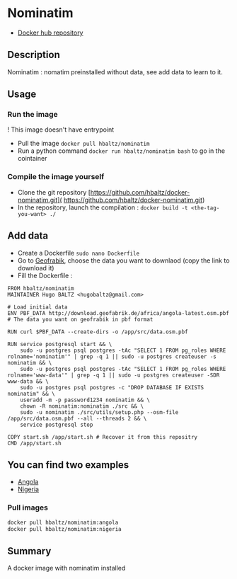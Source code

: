 # Nominatim

* [Docker hub repository](https://hub.docker.com/r/hbaltz/nominatim/)


## Description

Nominatim : nomatim preinstalled without data, see add data to learn to it.

## Usage

### Run the image

! This image doesn't have entrypoint

* Pull the image `docker pull hbaltz/nominatim`
* Run a python command `docker run hbaltz/nominatim bash` to go in the cointainer

### Compile the image yourself

* Clone the git repository [https://github.com/hbaltz/docker-nominatim.git]( https://github.com/hbaltz/docker-nominatim.git)
* In the repository, launch the compilation : `docker build -t <the-tag-you-want> ./`

## Add data

 * Create a Dockerfile `sudo nano Dockerfile`
 * Go to [Geofrabik](http://download.geofabrik.de/), choose the data you want to downlaod (copy the link to download it)
 * Fill the Dockerfile :
 
```
FROM hbaltz/nominatim
MAINTAINER Hugo BALTZ <hugobaltz@gmail.com>

# Load initial data
ENV PBF_DATA http://download.geofabrik.de/africa/angola-latest.osm.pbf # The data you want on geofrabik in pbf format

RUN curl $PBF_DATA --create-dirs -o /app/src/data.osm.pbf

RUN service postgresql start && \
    sudo -u postgres psql postgres -tAc "SELECT 1 FROM pg_roles WHERE rolname='nominatim'" | grep -q 1 || sudo -u postgres createuser -s nominatim && \
    sudo -u postgres psql postgres -tAc "SELECT 1 FROM pg_roles WHERE rolname='www-data'" | grep -q 1 || sudo -u postgres createuser -SDR www-data && \
    sudo -u postgres psql postgres -c "DROP DATABASE IF EXISTS nominatim" && \
    useradd -m -p password1234 nominatim && \
    chown -R nominatim:nominatim ./src && \
    sudo -u nominatim ./src/utils/setup.php --osm-file /app/src/data.osm.pbf --all --threads 2 && \
    service postgresql stop

COPY start.sh /app/start.sh # Recover it from this repositry
CMD /app/start.sh
```

## You can find two examples 
* [Angola](config-angola/Dockerfile)
* [Nigeria](config-nigeria/Dockerfile)

### Pull images
```bash
docker pull hbaltz/nominatim:angola
docker pull hbaltz/nominatim:nigeria
```

## Summary

A docker image with nominatim installed

